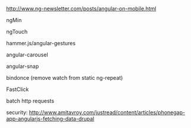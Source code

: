 http://www.ng-newsletter.com/posts/angular-on-mobile.html

ngMin

ngTouch

hammer.js/angular-gestures

angular-carousel

angular-snap

bindonce (remove watch from static ng-repeat)

FastClick

batch http requests


security:
http://www.amitavroy.com/justread/content/articles/phonegap-app-angularjs-fetching-data-drupal
